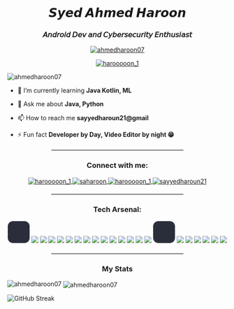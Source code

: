 <h1 align="center">𝙎𝙮𝙚𝙙 𝘼𝙝𝙢𝙚𝙙 𝙃𝙖𝙧𝙤𝙤𝙣</h1>
<h3 align="center">𝘈𝘯𝘥𝘳𝘰𝘪𝘥 𝘋𝘦𝘷 𝘢𝘯𝘥 𝘊𝘺𝘣𝘦𝘳𝘴𝘦𝘤𝘶𝘳𝘪𝘵𝘺 𝘌𝘯𝘵𝘩𝘶𝘴𝘪𝘢𝘴𝘵</h3>

<p align="center"> 
  <a href="https://github.com/ryo-ma/github-profile-trophy">
    <img src="https://github-profile-trophy.vercel.app/?username=ahmedharoon07&theme=dracula" alt="ahmedharoon07" />
  </a> 
</p>

<p align="center"> 
  <a href="https://twitter.com/harooooon_1" target="blank">
    <img src="https://img.shields.io/twitter/follow/harooooon_1?logo=twitter&style=for-the-badge" alt="harooooon_1" />
  </a> 
</p>

<p align="left"> 
  <img src="https://komarev.com/ghpvc/?username=ahmedharoon07&label=Profile%20views&color=0e75b6&style=dracula" alt="ahmedharoon07" /> 
</p>

- 🌱 I’m currently learning **Java Kotlin, ML**

- 💬 Ask me about **Java, Python**

- 📫 How to reach me **sayyedharoun21@gmail**

- ⚡ Fun fact **Developer by Day, Video Editor by night 😁**

<hr style="width: 60%; border: 1px solid #eaeaea; margin: 20px auto;">
<h3 align="center">Connect with me:</h3>
<p align="center">
  <a href="https://twitter.com/harooooon_1" target="blank">
    <img align="center" src="https://raw.githubusercontent.com/rahuldkjain/github-profile-readme-generator/master/src/images/icons/Social/twitter.svg" alt="harooooon_1" height="30" width="40" />
  </a>
  <a href="https://linkedin.com/in/saharoon" target="blank">
    <img align="center" src="https://raw.githubusercontent.com/rahuldkjain/github-profile-readme-generator/master/src/images/icons/Social/linked-in-alt.svg" alt="saharoon" height="30" width="40" />
  </a>
  <a href="https://instagram.com/harooooon_1" target="blank">
    <img align="center" src="https://raw.githubusercontent.com/rahuldkjain/github-profile-readme-generator/master/src/images/icons/Social/instagram.svg" alt="harooooon_1" height="30" width="40" />
  </a>
  <a href="https://www.hackerrank.com/sayyedharoun21" target="blank">
    <img align="center" src="https://raw.githubusercontent.com/rahuldkjain/github-profile-readme-generator/master/src/images/icons/Social/hackerrank.svg" alt="sayyedharoun21" height="30" width="40" />
  </a>
</p>

<hr style="width: 60%; border: 1px solid #eaeaea; margin: 20px auto;">
<h3 align="Center">Tech Arsenal:</h3>
<p align="Center"> 
  <a href="#"><img src="https://github.com/onemarc/tech-icons/blob/main/icons/androidstudio-dark.svg" width="50"></a>
  <a href="#"><img src="https://github.com/onemarc/tech-icons/blob/main/icons/bash-dark.svg" width="50"></a>
  <a href="#"><img src="https://github.com/onemarc/tech-icons/blob/main/icons/java-dark.svg" width="50"></a>
  <a href="#"><img src="https://github.com/onemarc/tech-icons/blob/main/icons/python-dark.svg" width="50"></a>
  <a href="#"><img src="https://github.com/onemarc/tech-icons/blob/main/icons/cpp-light.svg" width="50"></a>
  <a href="#"><img src="https://github.com/onemarc/tech-icons/blob/main/icons/kotlin-dark.svg" width="50"></a>
  <a href="#"><img src="https://github.com/onemarc/tech-icons/blob/main/icons/tensorflow-dark.svg" width="50"></a>
  <a href="#"><img src="https://github.com/onemarc/tech-icons/blob/main/icons/mysql-dark.svg" width="50"></a>
  <a href="#"><img src="https://github.com/onemarc/tech-icons/blob/main/icons/ubuntu.svg" width="50"></a>
  <a href="#"><img src="https://github.com/onemarc/tech-icons/blob/main/icons/html.svg" width="50"></a>
  <a href="#"><img src="https://github.com/onemarc/tech-icons/blob/main/icons/css.svg" width="50"></a>
  <a href="#"><img src="https://github.com/onemarc/tech-icons/blob/main/icons/ps.svg" width="50"></a>
  <a href="#"><img src="https://github.com/onemarc/tech-icons/blob/main/icons/illustrator.svg" width="50"></a>
  <a href="#"><img src="https://github.com/onemarc/tech-icons/blob/main/icons/pr.svg" width="50"></a>
  <a href="#"><img src="https://github.com/onemarc/tech-icons/blob/main/icons/blender-dark.svg" width="50"></a>
  <a href="#"><img src="https://github.com/onemarc/tech-icons/blob/main/icons/vmware-dark.svg" width="50"></a>
  <a href="#"><img src="https://github.com/onemarc/tech-icons/blob/main/icons/intellijidea-dark.svg" width="50"></a>
  <a href="#"><img src="https://github.com/onemarc/tech-icons/blob/main/icons/pycharm-light.svg" width="50"></a>
  <a href="#"><img src="https://github.com/onemarc/tech-icons/blob/main/icons/jetpackcompose-dark.svg" width="50"></a>
  <a href="#"><img src="https://github.com/onemarc/tech-icons/blob/main/icons/materialui-dark.svg" width="50"></a>
  <a href="#"><img src="https://github.com/onemarc/tech-icons/blob/main/icons/vscode-dark.svg" width="50"></a> 
  <a href="#"><img src="https://github.com/onemarc/tech-icons/blob/main/icons/figma-light.svg" width="50"></a>
</p> 
<hr style="width: 60%; border: 1px solid #eaeaea; margin: 20px auto;">

<h3 align="center"> My Stats </h3>
<p><img align="left" src="https://github-readme-stats.vercel.app/api/top-langs?username=ahmedharoon07&show_icons=true&theme=synthwave&locale=en&layout=pie" alt="ahmedharoon07" /></p>

<p>&nbsp;<img align="center" src="https://github-readme-stats.vercel.app/api?username=ahmedharoon07&show_icons=true&theme=synthwave&locale=en" alt="ahmedharoon07" /></p>

<p href="https://git.io/streak-stats">
  <img src="https://streak-stats.demolab.com?user=AhmedHaroon07&theme=synthwave&hide_border=true&date_format=j%20M%5B%20Y%5D&card_height=200&hide_border=false" alt="GitHub Streak" />
</p>

<!-- Add TryHackMe Badge here -->
<p align="center">
  <script src="https://tryhackme.com/badge/3532417"></script>
</p>
